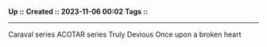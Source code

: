 **Up ::**
**Created :: 2023-11-06 00:02**
**Tags ::**

---
Caraval series
ACOTAR series
Truly Devious
Once upon a broken heart